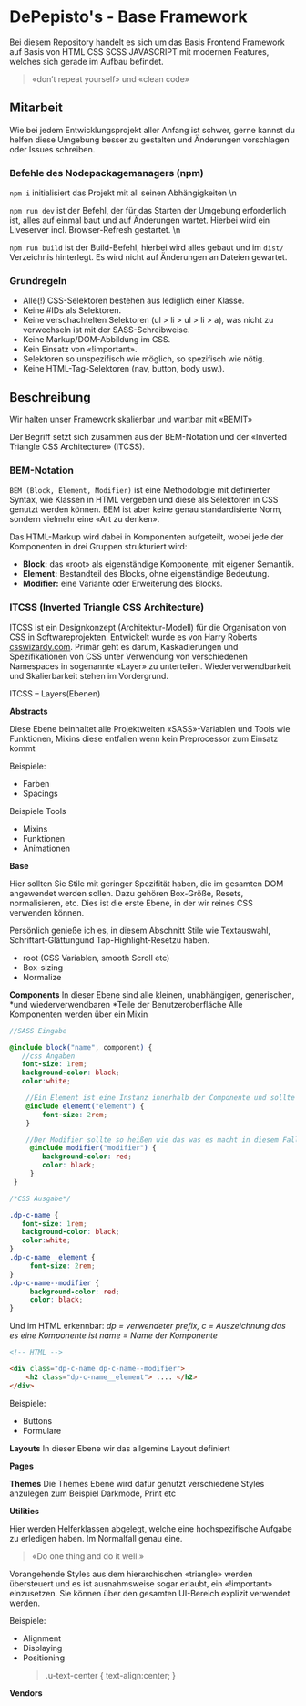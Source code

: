 # DePepisto's - Base Framework

Bei diesem Repository handelt es sich um das Basis Frontend Framework auf Basis von HTML CSS SCSS JAVASCRIPT mit modernen Features, welches sich gerade im Aufbau befindet.

> «don’t repeat yourself» und «clean code»

## Mitarbeit

Wie bei jedem Entwicklungsprojekt aller Anfang ist schwer, gerne kannst du helfen diese Umgebung besser zu gestalten und Änderungen vorschlagen oder Issues schreiben.

### Befehle des Nodepackagemanagers (npm)

`npm i` initialisiert das Projekt mit all seinen Abhängigkeiten \n

`npm run dev` ist der Befehl, der für das Starten der Umgebung erforderlich ist, alles auf einmal baut und auf Änderungen wartet. Hierbei wird ein Liveserver incl. Browser-Refresh gestartet. \n

`npm run build` ist der Build-Befehl, hierbei wird alles gebaut und im `dist/` Verzeichnis hinterlegt. Es wird nicht auf Änderungen an Dateien gewartet.

### Grundregeln

- Alle(!) CSS-Selektoren bestehen aus lediglich einer Klasse.
- Keine #IDs als Selektoren.
- Keine verschachtelten Selektoren (ul > li > ul > li > a), was nicht zu verwechseln ist mit der SASS-Schreibweise.
- Keine Markup/DOM-Abbildung im CSS.
- Kein Einsatz von «!important».
- Selektoren so unspezifisch wie möglich, so spezifisch wie nötig.
- Keine HTML-Tag-Selektoren (nav, button, body usw.).

## Beschreibung

Wir halten unser Framework skalierbar und wartbar mit «BEMIT»

Der Begriff setzt sich zusammen aus der BEM-Notation und der «Inverted Triangle CSS Architecture» (ITCSS).

### BEM-Notation

`BEM (Block, Element, Modifier)` ist eine Methodologie mit definierter Syntax, wie Klassen in HTML vergeben und diese als Selektoren in CSS genutzt werden können. BEM ist aber keine genau standardisierte Norm, sondern vielmehr eine «Art zu denken».

Das HTML-Markup wird dabei in Komponenten aufgeteilt, wobei jede der Komponenten in drei Gruppen strukturiert wird:

- **Block:** das «root» als eigenständige Komponente, mit eigener Semantik.
- **Element:** Bestandteil des Blocks, ohne eigenständige Bedeutung.
- **Modifier:** eine Variante oder Erweiterung des Blocks.

### ITCSS (Inverted Triangle CSS Architecture)

ITCSS ist ein Designkonzept (Architektur-Modell) für die Organisation von CSS in Softwareprojekten. Entwickelt wurde es von Harry Roberts [csswizardy.com](csswizardry.com). Primär geht es darum, Kaskadierungen und Spezifikationen von CSS unter Verwendung von verschiedenen Namespaces in sogenannte «Layer» zu unterteilen. Wiederverwendbarkeit und Skalierbarkeit stehen im Vordergrund.

ITCSS – Layers(Ebenen)

**Abstracts**

Diese Ebene beinhaltet alle Projektweiten «SASS»-Variablen und Tools wie Funktionen, Mixins diese entfallen wenn kein Preprocessor zum Einsatz kommt

Beispiele:

- Farben
- Spacings

Beispiele Tools

- Mixins
- Funktionen
- Animationen

**Base**

Hier sollten Sie Stile mit geringer Spezifität haben, die im gesamten DOM angewendet werden sollen. Dazu gehören Box-Größe, Resets, normalisieren, etc.
Dies ist die erste Ebene, in der wir reines CSS verwenden können.

Persönlich genieße ich es, in diesem Abschnitt Stile wie Textauswahl, Schriftart-Glättungund Tap-Highlight-Resetzu haben.

- root (CSS Variablen, smooth Scroll etc)
- Box-sizing
- Normalize

**Components**
In dieser Ebene sind alle kleinen, unabhängigen, generischen, *und wiederverwendbaren *Teile der Benutzeroberfläche
Alle Komponenten werden über ein Mixin

```SCSS
//SASS Eingabe

@include block("name", component) {
   //css Angaben
   font-size: 1rem;
   background-color: black;
   color:white;

    //Ein Element ist eine Instanz innerhalb der Componente und sollte auch eindeutig gewählt werden z.B. title, link, image etc
    @include element("element") {
        font-size: 2rem;
    }

    //Der Modifier sollte so heißen wie das was es macht in diesem Fall red oder background-red
     @include modifier("modifier") {
        background-color: red;
        color: black;
     }
 }
```

```CSS
/*CSS Ausgabe*/

.dp-c-name {
   font-size: 1rem;
   background-color: black;
   color:white;
}
.dp-c-name__element {
     font-size: 2rem;
}
.dp-c-name--modifier {
     background-color: red;
     color: black;
}
```

Und im HTML erkennbar:
_dp = verwendeter prefix, c = Auszeichnung das es eine Komponente ist name = Name der Komponente_

```HTML
<!-- HTML -->

<div class="dp-c-name dp-c-name--modifier">
    <h2 class="dp-c-name__element"> .... </h2>
</div>

```

Beispiele:

- Buttons
- Formulare

**Layouts**
In dieser Ebene wir das allgemine Layout definiert

**Pages**

**Themes**
Die Themes Ebene wird dafür genutzt verschiedene Styles anzulegen zum Beispiel Darkmode, Print etc

**Utilities**

Hier werden Helferklassen abgelegt, welche eine hochspezifische Aufgabe zu erledigen haben. Im Normalfall genau eine.

> «Do one thing and do it well.»

Vorangehende Styles aus dem hierarchischen «triangle» werden übersteuert und es ist ausnahmsweise sogar erlaubt, ein «!important» einzusetzen. Sie können über den gesamten UI-Bereich explizit verwendet werden.

Beispiele:

- Alignment
- Displaying
- Positioning
  > .u-text-center { text-align:center; }

**Vendors**
